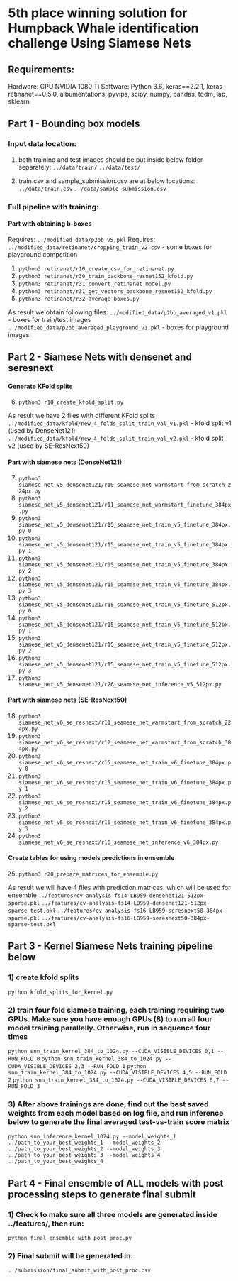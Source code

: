 # 5th place winning solution for Humpback Whale identification challenge Using Siamese Nets

## Requirements:
Hardware: GPU NVIDIA 1080 Ti
Software: Python 3.6, keras==2.2.1, keras-retinanet==0.5.0, albumentations, pyvips, scipy, numpy, pandas, tqdm, lap, sklearn


## Part 1 - Bounding box models 

### Input data location: 
1) both training and test images should be put inside below folder separately: 
`../data/train/`
`../data/test/`

2) train.csv and sample_submission.csv are at below locations: 
`../data/train.csv`
`../data/sample_submission.csv`

### Full pipeline with training:

#### Part with obtaining b-boxes
Requires: `../modified_data/p2bb_v5.pkl`
Requires: `../modified_data/retinanet/cropping_train_v2.csv` - some boxes for playground competition

1) `python3 retinanet/r10_create_csv_for_retinanet.py`
2) `python3 retinanet/r30_train_backbone_resnet152_kfold.py`
3) `python3 retinanet/r31_convert_retinanet_model.py`
4) `python3 retinanet/r31_get_vectors_backbone_resnet152_kfold.py`
5) `python3 retinanet/r32_average_boxes.py`

As result we obtain following files:
`../modified_data/p2bb_averaged_v1.pkl` - boxes for train/test images
`../modified_data/p2bb_averaged_playground_v1.pkl` - boxes for playground images

## Part 2 - Siamese Nets with densenet and seresnext

#### Generate KFold splits
6) `python3 r10_create_kfold_split.py`

As result we have 2 files with different KFold splits
`../modified_data/kfold/new_4_folds_split_train_val_v1.pkl` - kfold split v1 (used by DenseNet121)
`../modified_data/kfold/new_4_folds_split_train_val_v2.pkl` - kfold split v2 (used by SE-ResNext50)

#### Part with siamese nets (DenseNet121)
7) `python3 siamese_net_v5_densenet121/r10_seamese_net_warmstart_from_scratch_224px.py`
8) `python3 siamese_net_v5_densenet121/r11_seamese_net_warmstart_finetune_384px.py`
9) `python3 siamese_net_v5_densenet121/r15_seamese_net_train_v5_finetune_384px.py 0`
10) `python3 siamese_net_v5_densenet121/r15_seamese_net_train_v5_finetune_384px.py 1`
11) `python3 siamese_net_v5_densenet121/r15_seamese_net_train_v5_finetune_384px.py 2`
12) `python3 siamese_net_v5_densenet121/r15_seamese_net_train_v5_finetune_384px.py 3`
13) `python3 siamese_net_v5_densenet121/r15_seamese_net_train_v5_finetune_512px.py 0`
14) `python3 siamese_net_v5_densenet121/r15_seamese_net_train_v5_finetune_512px.py 1`
15) `python3 siamese_net_v5_densenet121/r15_seamese_net_train_v5_finetune_512px.py 2`
16) `python3 siamese_net_v5_densenet121/r15_seamese_net_train_v5_finetune_512px.py 3`
17) `python3 siamese_net_v5_densenet121/r26_seamese_net_inference_v5_512px.py`

#### Part with siamese nets (SE-ResNext50)
18) `python3 siamese_net_v6_se_resnext/r11_seamese_net_warmstart_from_scratch_224px.py`
19) `python3 siamese_net_v6_se_resnext/r12_seamese_net_warmstart_from_scratch_384px.py`
20) `python3 siamese_net_v6_se_resnext/r15_seamese_net_train_v6_finetune_384px.py 0`
21) `python3 siamese_net_v6_se_resnext/r15_seamese_net_train_v6_finetune_384px.py 1`
22) `python3 siamese_net_v6_se_resnext/r15_seamese_net_train_v6_finetune_384px.py 2`
23) `python3 siamese_net_v6_se_resnext/r15_seamese_net_train_v6_finetune_384px.py 3`
24) `python3 siamese_net_v6_se_resnext/r16_seamese_net_inference_v6_384px.py`

#### Create tables for using models predictions in ensemble
25) `python3 r20_prepare_matrices_for_ensemble.py`

As result we will have 4 files with prediction matrices, which will be used for ensemble
`../features/cv-analysis-fs14-LB959-densenet121-512px-sparse.pkl`
`../features/cv-analysis-fs14-LB959-densenet121-512px-sparse-test.pkl`
`../features/cv-analysis-fs16-LB959-seresnext50-384px-sparse.pkl`
`../features/cv-analysis-fs16-LB959-seresnext50-384px-sparse-test.pkl`



## Part 3 - Kernel Siamese Nets training pipeline below

### 1) create kfold splits 
`python kfold_splits_for_kernel.py`

### 2) train four fold siamese training, each training requiring two GPUs. Make sure you have enough GPUs (8) to run all four model training parallelly. Otherwise, run in sequence four times
`python snn_train_kernel_384_to_1024.py --CUDA_VISIBLE_DEVICES 0,1 --RUN_FOLD 0`
`python snn_train_kernel_384_to_1024.py --CUDA_VISIBLE_DEVICES 2,3 --RUN_FOLD 1`
`python snn_train_kernel_384_to_1024.py --CUDA_VISIBLE_DEVICES 4,5 --RUN_FOLD 2`
`python snn_train_kernel_384_to_1024.py --CUDA_VISIBLE_DEVICES 6,7 --RUN_FOLD 3`

### 3) After above trainings are done, find out the best saved weights from each model based on log file, and run inference below to generate the final averaged test-vs-train score matrix 
`python snn_inference_kernel_1024.py --model_weights_1 ../path_to_your_best_weights_1 --model_weights_2 ../path_to_your_best_weights_2 --model_weights_3 ../path_to_your_best_weights_3 --model_weights_4 ../path_to_your_best_weights_4`


## Part 4 - Final ensemble of ALL models with post processing steps to generate final submit

### 1) Check to make sure all three models are generated inside ../features/, then run: 
`python final_ensemble_with_post_proc.py`

### 2) Final submit will be generated in: 
`../submission/final_submit_with_post_proc.csv`
